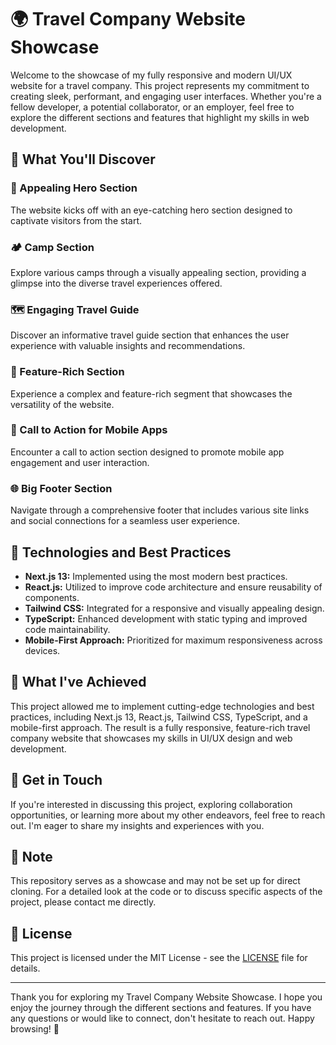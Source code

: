 # 🌍 Travel Company Website Showcase

Welcome to the showcase of my fully responsive and modern UI/UX website for a travel company. This project represents my commitment to creating sleek, performant, and engaging user interfaces. Whether you're a fellow developer, a potential collaborator, or an employer, feel free to explore the different sections and features that highlight my skills in web development.

## 📌 What You'll Discover

### 🌟 Appealing Hero Section
The website kicks off with an eye-catching hero section designed to captivate visitors from the start.

### 🏕️ Camp Section
Explore various camps through a visually appealing section, providing a glimpse into the diverse travel experiences offered.

### 🗺️ Engaging Travel Guide
Discover an informative travel guide section that enhances the user experience with valuable insights and recommendations.

### 🚀 Feature-Rich Section
Experience a complex and feature-rich segment that showcases the versatility of the website.

### 📱 Call to Action for Mobile Apps
Encounter a call to action section designed to promote mobile app engagement and user interaction.

### 🌐 Big Footer Section
Navigate through a comprehensive footer that includes various site links and social connections for a seamless user experience.

## 🌈 Technologies and Best Practices

- **Next.js 13:** Implemented using the most modern best practices.
- **React.js:** Utilized to improve code architecture and ensure reusability of components.
- **Tailwind CSS:** Integrated for a responsive and visually appealing design.
- **TypeScript:** Enhanced development with static typing and improved code maintainability.
- **Mobile-First Approach:** Prioritized for maximum responsiveness across devices.

## 🚀 What I've Achieved

This project allowed me to implement cutting-edge technologies and best practices, including Next.js 13, React.js, Tailwind CSS, TypeScript, and a mobile-first approach. The result is a fully responsive, feature-rich travel company website that showcases my skills in UI/UX design and web development.

## 📝 Get in Touch

If you're interested in discussing this project, exploring collaboration opportunities, or learning more about my other endeavors, feel free to reach out. I'm eager to share my insights and experiences with you.

## 🚧 Note

This repository serves as a showcase and may not be set up for direct cloning. For a detailed look at the code or to discuss specific aspects of the project, please contact me directly.

## 📝 License

This project is licensed under the MIT License - see the [LICENSE](LICENSE) file for details.

---

Thank you for exploring my Travel Company Website Showcase. I hope you enjoy the journey through the different sections and features. If you have any questions or would like to connect, don't hesitate to reach out. Happy browsing! 🚀